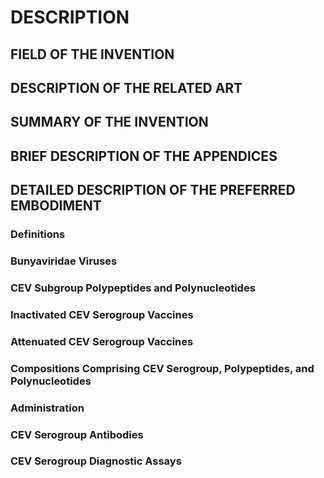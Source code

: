 # DESCRIPTION

## FIELD OF THE INVENTION

## DESCRIPTION OF THE RELATED ART

## SUMMARY OF THE INVENTION

## BRIEF DESCRIPTION OF THE APPENDICES

## DETAILED DESCRIPTION OF THE PREFERRED EMBODIMENT

### Definitions

### Bunyaviridae Viruses

### CEV Subgroup Polypeptides and Polynucleotides

### Inactivated CEV Serogroup Vaccines

### Attenuated CEV Serogroup Vaccines

### Compositions Comprising CEV Serogroup, Polypeptides, and Polynucleotides

### Administration

### CEV Serogroup Antibodies

### CEV Serogroup Diagnostic Assays

